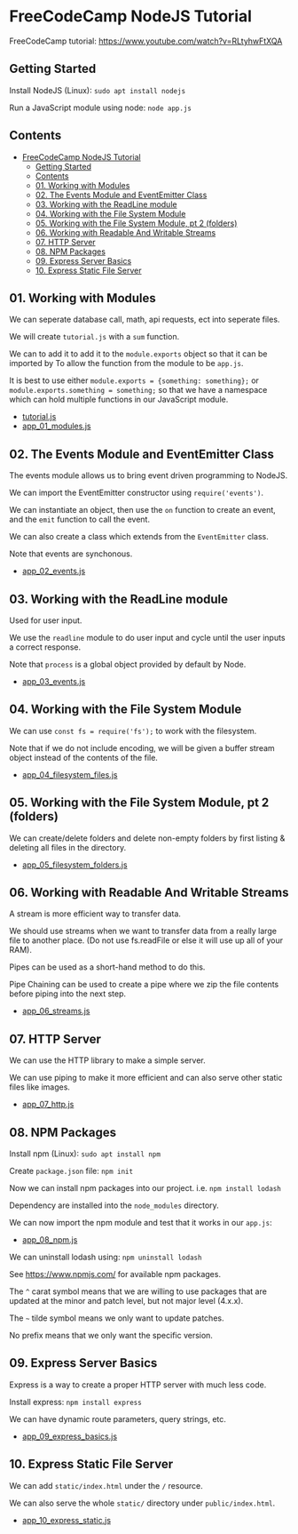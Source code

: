 # FreeCodeCamp NodeJS Tutorial

FreeCodeCamp tutorial: https://www.youtube.com/watch?v=RLtyhwFtXQA

## Getting Started

Install NodeJS (Linux): `sudo apt install nodejs`

Run a JavaScript module using node: `node app.js`

## Contents

- [FreeCodeCamp NodeJS Tutorial](#freecodecamp-nodejs-tutorial)
  - [Getting Started](#getting-started)
  - [Contents](#contents)
  - [01. Working with Modules](#01-working-with-modules)
  - [02. The Events Module and EventEmitter Class](#02-the-events-module-and-eventemitter-class)
  - [03. Working with the ReadLine module](#03-working-with-the-readline-module)
  - [04. Working with the File System Module](#04-working-with-the-file-system-module)
  - [05. Working with the File System Module, pt 2 (folders)](#05-working-with-the-file-system-module-pt-2-folders)
  - [06. Working with Readable And Writable Streams](#06-working-with-readable-and-writable-streams)
  - [07. HTTP Server](#07-http-server)
  - [08. NPM Packages](#08-npm-packages)
  - [09. Express Server Basics](#09-express-server-basics)
  - [10. Express Static File Server](#10-express-static-file-server)

## 01. Working with Modules

We can seperate database call, math, api requests, ect into seperate files.

We will create `tutorial.js` with a `sum` function.

We can to add it to add it to the `module.exports` object so that it can be imported by To allow the function from the module to be `app.js`.

It is best to use either `module.exports = {something: something};` or `module.exports.something = something;` so that we have a namespace which can hold multiple functions in our JavaScript module.

* [tutorial.js](tutorial.js)
* [app_01_modules.js](app_01_modules.js)


## 02. The Events Module and EventEmitter Class

The events module allows us to bring event driven programming to NodeJS.

We can import the EventEmitter constructor using `require('events')`.

We can instantiate an object, then use the `on` function to create an event, and the `emit` function to call the event.

We can also create a class which extends from the `EventEmitter` class.

Note that events are synchonous.

* [app_02_events.js](app_02_events.js)

## 03. Working with the ReadLine module

Used for user input.

We use the `readline` module to do user input and cycle until the user inputs a correct response.

Note that `process` is a global object provided by default by Node.

* [app_03_events.js](app_03_events.js)

## 04. Working with the File System Module

We can use `const fs = require('fs');` to work with the filesystem.

Note that if we do not include encoding, we will be given a buffer stream object instead of the contents of the file.

* [app_04_filesystem_files.js](app_04_filesystem_files.js)

## 05. Working with the File System Module, pt 2 (folders)

We can create/delete folders and delete non-empty folders by first listing & deleting all files in the directory.

* [app_05_filesystem_folders.js](app_05_filesystem_folders.js)

## 06. Working with Readable And Writable Streams

A stream is more efficient way to transfer data.

We should use streams when we want to transfer data from a really large file to another place. (Do not use fs.readFile or else it will use up all of your RAM).

Pipes can be used as a short-hand method to do this.

Pipe Chaining can be used to create a pipe where we zip the file contents before piping into the next step.

* [app_06_streams.js](app_06_streams.js)

## 07. HTTP Server

We can use the HTTP library to make a simple server.

We can use piping to make it more efficient and can also serve other static files like images.

* [app_07_http.js](app_07_http.js)

## 08. NPM Packages

Install npm (Linux): `sudo apt install npm`

Create `package.json` file: `npm init`

Now we can install npm packages into our project. i.e. `npm install lodash`

Dependency are installed into the `node_modules` directory.

We can now import the npm module and test that it works in our `app.js`:

* [app_08_npm.js](app_08_npm.js)

We can uninstall lodash using: `npm uninstall lodash`

See https://www.npmjs.com/ for available npm packages.

The `^` carat symbol means that we are willing to use packages that are updated at the minor and patch level, but not major level (4.x.x).

The `~` tilde symbol means we only want to update patches.

No prefix means that we only want the specific version.

## 09. Express Server Basics

Express is a way to create a proper HTTP server with much less code.

Install express: `npm install express`

We can have dynamic route parameters, query strings, etc.

* [app_09_express_basics.js](app_09_express_basics.js)

## 10. Express Static File Server

We can add `static/index.html` under the `/` resource.

We can also serve the whole `static/` directory under `public/index.html`.

* [app_10_express_static.js](app_10_express_static.js)
